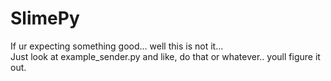 # SlimePy

If ur expecting something good... well this is not it...  
Just look at example_sender.py and like, do that or whatever.. youll figure it out.